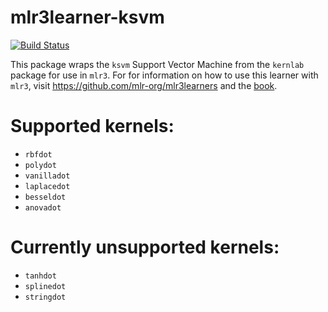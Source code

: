 # mlr3learner-ksvm

[![Build Status](https://travis-ci.org/mlr3learners/mlr3learners.ksvm.svg?branch=master)](https://travis-ci.org/mlr3learners/mlr3learners.ksvm)

This package wraps the `ksvm` Support Vector Machine from the `kernlab` package for use in `mlr3`.
For for information on how to use this learner with `mlr3`, visit https://github.com/mlr-org/mlr3learners and the [book](https://mlr3book.mlr-org.com).

# Supported kernels:
- `rbfdot`
- `polydot`
- `vanilladot`
- `laplacedot`
- `besseldot`
- `anovadot`

# Currently unsupported kernels:
- `tanhdot`
- `splinedot`
- `stringdot`
